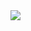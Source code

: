<img src="https://user-images.githubusercontent.com/41726300/162216984-5962d56b-08b0-4b9e-b3f9-928df081aa0d.gif">